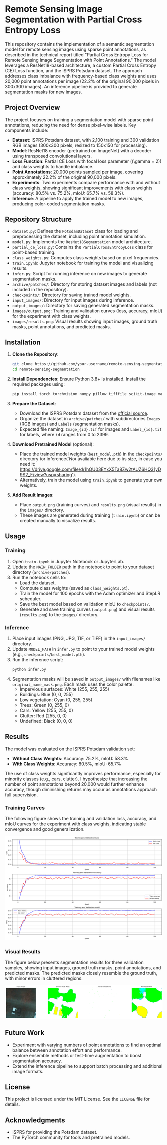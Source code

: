# Remote Sensing Image Segmentation with Partial Cross Entropy Loss

This repository contains the implementation of a semantic segmentation model for remote sensing images using sparse point annotations, as described in the technical report titled "Partial Cross Entropy Loss for Remote Sensing Image Segmentation with Point Annotations." The model leverages a ResNet18-based architecture, a custom Partial Cross Entropy (CE) Loss function, and the ISPRS Potsdam dataset. The approach addresses class imbalance with frequency-based class weights and uses 20,000 point annotations per image (22.2% of the original 90,000 pixels in 300x300 images). An inference pipeline is provided to generate segmentation masks for new images.

## Project Overview

The project focuses on training a segmentation model with sparse point annotations, reducing the need for dense pixel-wise labels. Key components include:

- **Dataset**: ISPRS Potsdam dataset, with 2,100 training and 300 validation RGB images (300x300 pixels, resized to 150x150 for processing).
- **Model**: ResNet18 encoder (pretrained on ImageNet) with a decoder using transposed convolutional layers.
- **Loss Function**: Partial CE Loss with focal loss parameter (\(\gamma = 2\)) and class weights to handle imbalance.
- **Point Annotations**: 20,000 points sampled per image, covering approximately 22.2% of the original 90,000 pixels.
- **Experiments**: Two experiments compare performance with and without class weights, showing significant improvements with class weights (accuracy: 80.5% vs. 75.2%, mIoU: 65.7% vs. 58.3%).
- **Inference**: A pipeline to apply the trained model to new images, producing color-coded segmentation masks.

## Repository Structure

- `dataset.py`: Defines the `PotsdamDataset` class for loading and preprocessing the dataset, including point annotation simulation.
- `model.py`: Implements the `ResNet18Segmentation` model architecture.
- `partial_ce_loss.py`: Contains the `PartialCrossEntropyLoss` class for point-based training.
- `class_weights.py`: Computes class weights based on pixel frequencies.
- `train.ipynb`: Jupyter notebook for training the model and visualizing results.
- `infer.py`: Script for running inference on new images to generate segmentation masks.
- `archive/patches/`: Directory for storing dataset images and labels (not included in the repository).
- `checkpoints/`: Directory for saving trained model weights.
- `input_images/`: Directory for input images during inference.
- `output_images/`: Directory for saving generated segmentation masks.
- `images/output.png`: Training and validation curves (loss, accuracy, mIoU) for the experiment with class weights.
- `images/results.png`: Visual results showing input images, ground truth masks, point annotations, and predicted masks.

## Installation

1. **Clone the Repository**:
   ```bash
   git clone https://github.com/your-username/remote-sensing-segmentation.git
   cd remote-sensing-segmentation
   ```

2. **Install Dependencies**:
   Ensure Python 3.8+ is installed. Install the required packages using:
   ```bash
   pip install torch torchvision numpy pillow tifffile scikit-image matplotlib
   ```

3. **Prepare the Dataset**:
   - Download the ISPRS Potsdam dataset from the [official source](https://www.isprs.org/education/benchmarks/UrbanSemLab/2d-sem-label-potsdam.aspx).
   - Organize the dataset in `archive/patches/` with subdirectories `Images` (RGB images) and `Labels` (segmentation masks).
   - Expected file naming: `Image_{id}.tif` for images and `Label_{id}.tif` for labels, where `id` ranges from 0 to 2399.

4. **Download Pretrained Model** (optional):
   - Place the trained model weights (`best_model.pth`) in the `checkpoints/` directory for inference('Not available here due to its size, in case you need it: https://drive.google.com/file/d/1hQU03EYxX5Ta8Zw2tAUZ6HQ31yD9S2_F/view?usp=sharing').
   - Alternatively, train the model using `train.ipynb` to generate your own weights.

5. **Add Result Images**:
   - Place `output.png` (training curves) and `results.png` (visual results) in the `images/` directory.
   - These images are generated during training (`train.ipynb`) or can be created manually to visualize results.

## Usage

### Training
1. Open `train.ipynb` in Jupyter Notebook or JupyterLab.
2. Update the `MAIN_FOLDER` path in the notebook to point to your dataset directory (`archive/patches`).
3. Run the notebook cells to:
   - Load the dataset.
   - Compute class weights (saved as `class_weights.pt`).
   - Train the model for 100 epochs with the Adam optimizer and StepLR scheduler.
   - Save the best model based on validation mIoU to `checkpoints/`.
   - Generate and save training curves (`output.png`) and visual results (`results.png`) to the `images/` directory.

### Inference
1. Place input images (PNG, JPG, TIF, or TIFF) in the `input_images/` directory.
2. Update `MODEL_PATH` in `infer.py` to point to your trained model weights (e.g., `checkpoints/best_model.pth`).
3. Run the inference script:
   ```bash
   python infer.py
   ```
4. Segmentation masks will be saved in `output_images/` with filenames like `original_name_mask.png`. Each mask uses the color palette:
   - Impervious surfaces: White (255, 255, 255)
   - Buildings: Blue (0, 0, 255)
   - Low vegetation: Cyan (0, 255, 255)
   - Trees: Green (0, 255, 0)
   - Cars: Yellow (255, 255, 0)
   - Clutter: Red (255, 0, 0)
   - Undefined: Black (0, 0, 0)

## Results

The model was evaluated on the ISPRS Potsdam validation set:
- **Without Class Weights**: Accuracy: 75.2%, mIoU: 58.3%
- **With Class Weights**: Accuracy: 80.5%, mIoU: 65.7%

The use of class weights significantly improves performance, especially for minority classes (e.g., cars, clutter). I hypothesize that increasing the number of point annotations beyond 20,000 would further enhance accuracy, though diminishing returns may occur as annotations approach full supervision.

### Training Curves
The following figure shows the training and validation loss, accuracy, and mIoU curves for the experiment with class weights, indicating stable convergence and good generalization.

![Training and Validation Curves](output.png)

### Visual Results
The figure below presents segmentation results for three validation samples, showing input images, ground truth masks, point annotations, and predicted masks. The predicted masks closely resemble the ground truth, with minor errors in cluttered regions.

![Visual Results](results.png)

## Future Work
- Experiment with varying numbers of point annotations to find an optimal balance between annotation effort and performance.
- Explore ensemble methods or test-time augmentation to boost segmentation accuracy.
- Extend the inference pipeline to support batch processing and additional image formats.

## License
This project is licensed under the MIT License. See the `LICENSE` file for details.

## Acknowledgments
- ISPRS for providing the Potsdam dataset.
- The PyTorch community for tools and pretrained models.
